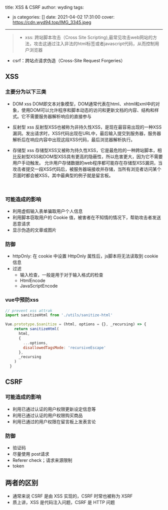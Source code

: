 title: XSS & CSRF
author: wyding
tags:
  - js
categories: []
date: 2021-04-02 17:31:00
cover: 
  https://cdn.wyd94.top/IMG_3345.jpeg
---
> - xss: 跨站脚本攻击（Cross Site Scripting),最常见攻击web网站的方法，攻击这通过注入非法的html标签或者javascript代码，从而控制用户浏览器
- csrf：跨站点请求伪造（Cross-Site Request Forgeries）


<!-- more -->
## XSS

### 主要分为以下三类

- DOM xss
    DOM即文本对象模型，DOM通常代表在html、xhtml和xml中的对象，使用DOM可以允许程序和脚本动态的访问和更新文档的内容、结构和样式。它不需要服务器解析响应的直接参与
    
- 反射型 xss
    反射型XSS也被称为非持久性XSS，是现在最容易出现的一种XSS漏洞。发出请求时，XSS代码出现在URL中，最后输入提交到服务器，服务器解析后在响应内容中出现这段XSS代码，最后浏览器解析执行。
    
- 存储型 xss
    存储型XSS又被称为持久性XSS，它是最危险的一种跨站脚本，相比反射型XSS和DOM型XSS具有更高的隐蔽性，所以危害更大，因为它不需要用户手动触发。 允许用户存储数据的web程序都可能存在存储型XSS漏洞，当攻击者提交一段XSS代码后，被服务器端接收并存储，当所有浏览者访问某个页面时都会被XSS，其中最典型的例子就是留言板。
    
    
### 可能造成的影响

- 利用虚假输入表单骗取用户个人信息
- 利用脚本窃取用户的 Cookie 值，被害者在不知情的情况下，帮助攻击者发送恶意请求
- 显示伪造的文章或图片
    
### 防御

- httpOnly: 在 cookie 中设置 HttpOnly 属性后，js脚本将无法读取到 cookie 信息
- 过滤
    - 输入检查，一般是用于对于输入格式的检查
    - HtmlEncode
    - JavaScriptEncode
        
        
### vue中预防xss
```js
// prevent xss attrak
import sanitizeHtml from './utils/sanitize-html'

Vue.prototype.$sanitize = (html, options = {}, _recursing) => {
    return sanitizeHtml(
      html,
      {
        ...options,
        disallowedTagsMode: 'recursiveEscape'
      },
      _recursing
    )
  }
```

        
## CSRF

### 可能造成的影响

- 利用已通过认证的用户权限更新设定信息等
- 利用已通过认证的用户权限购买商品
- 利用已通过的用户权限在留言板上发表言论
    
### 防御

- 验证码
- 尽量使用 post请求
- Referer check；请求来源限制
- token
    
## 两者的区别

- 通常来说 CSRF 是由 XSS 实现的，CSRF 时常也被称为 XSRF
- 质上讲，XSS 是代码注入问题，CSRF 是 HTTP 问题